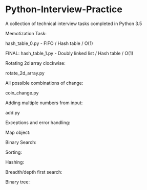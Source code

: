 # Python-Interview-Practice
A collection of technical interview tasks completed in Python 3.5

Memotization Task:

hash_table_0.py - FIFO / Hash table / O(1)

FINAL: hash_table_1.py - Doubly linked list / Hash table / O(1)

Rotating 2d array clockwise:

rotate_2d_array.py

All possible combinations of change:

coin_change.py

Adding multiple numbers from input:

add.py

Exceptions and error handling:

Map object:

Binary Search:

Sorting:

Hashing:

Breadth/depth first search:

Binary tree:


